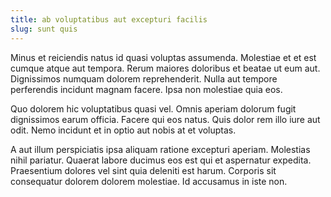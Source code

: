 ```yaml
---
title: ab voluptatibus aut excepturi facilis
slug: sunt quis
---
```


Minus et reiciendis natus id quasi voluptas assumenda. Molestiae et et est cumque atque aut tempora. Rerum maiores doloribus et beatae ut eum aut. Dignissimos numquam dolorem reprehenderit. Nulla aut tempore perferendis incidunt magnam facere. Ipsa non molestiae quia eos.

Quo dolorem hic voluptatibus quasi vel. Omnis aperiam dolorum fugit dignissimos earum officia. Facere qui eos natus. Quis dolor rem illo iure aut odit. Nemo incidunt et in optio aut nobis at et voluptas.

A aut illum perspiciatis ipsa aliquam ratione excepturi aperiam. Molestias nihil pariatur. Quaerat labore ducimus eos est qui et aspernatur expedita. Praesentium dolores vel sint quia deleniti est harum. Corporis sit consequatur dolorem dolorem molestiae. Id accusamus in iste non.
